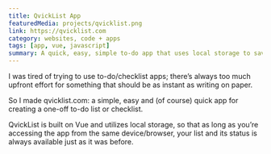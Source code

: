 ```yaml
---
title: QvickList App
featuredMedia: projects/qvicklist.png
link: https://qvicklist.com
category: websites, code + apps
tags: [app, vue, javascript]
summary: A quick, easy, simple to-do app that uses local storage to save changes.
---
```


I was tired of trying to use to-do/checklist apps; there’s always too much upfront effort for something that should be as instant as writing on paper.

So I made qvicklist.com: a simple, easy and (of course) quick app for creating a one-off to-do list or checklist.

QvickList is built on Vue and utilizes local storage, so that as long as you’re accessing the app from the same device/browser, your list and its status is always available just as it was before.
